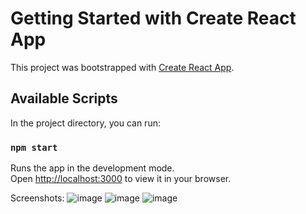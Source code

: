 # Getting Started with Create React App

This project was bootstrapped with [Create React App](https://github.com/facebook/create-react-app).

## Available Scripts

In the project directory, you can run:

### `npm start`

Runs the app in the development mode.\
Open [http://localhost:3000](http://localhost:3000) to view it in your browser.

Screenshots:
![image](https://github.com/user-attachments/assets/93a21acd-7e48-486b-b4f1-9630d885503e)
![image](https://github.com/user-attachments/assets/0cd175b9-1b21-4a87-9b89-cbc97328ab3e)
![image](https://github.com/user-attachments/assets/41b3ff2c-1839-4cd3-8289-4a8ded4c0a29)

